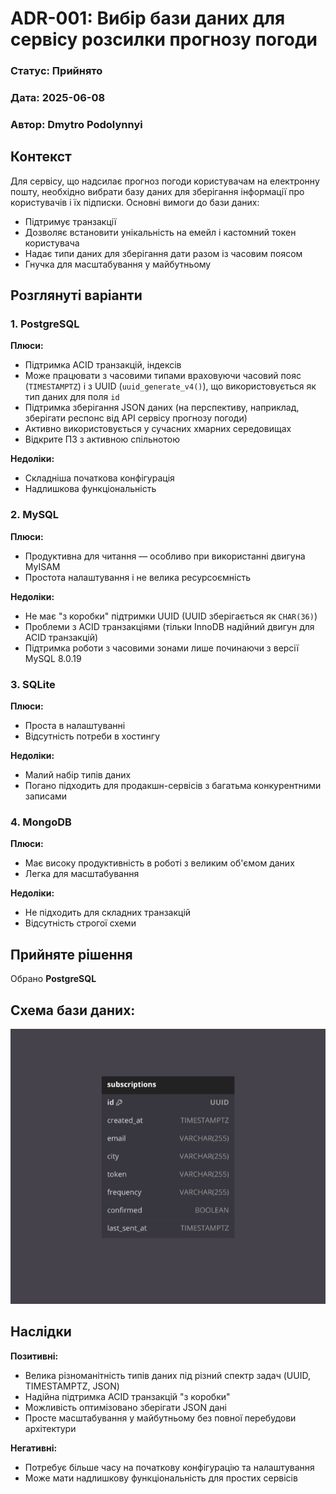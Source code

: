# ADR-001: Вибір бази даних для сервісу розсилки прогнозу погоди

### Статус: Прийнято
### Дата: 2025-06-08
### Автор: Dmytro Podolynnyi

## Контекст

Для сервісу, що надсилає прогноз погоди користувачам на електронну пошту, необхідно вибрати базу даних для зберігання інформації про користувачів і їх підписки. Основні вимоги до бази даних:
- Підтримує транзакції
- Дозволяє встановити унікальність на емейл і кастомний токен користувача
- Надає типи даних для зберігання дати разом із часовим поясом
- Гнучка для масштабування у майбутньому

## Розглянуті варіанти

### 1. PostgreSQL
**Плюси:**
- Підтримка ACID транзакцій, індексів
- Може працювати з часовими типами враховуючи часовий пояс (`TIMESTAMPTZ`) і з UUID (`uuid_generate_v4()`), що використовується як тип даних для поля `id`
- Підтримка зберігання JSON даних (на перспективу, наприклад, зберігати респонс від API сервісу прогнозу погоди)
- Активно використовується у сучасних хмарних середовищах
- Відкрите ПЗ з активною спільнотою

**Недоліки:** 
- Складніша початкова конфігурація
- Надлишкова функціональність

### 2. MySQL
**Плюси:**
- Продуктивна для читання — особливо при використанні двигуна MyISAM
- Простота налаштування і не велика ресурсоємність

**Недоліки:**
- Не має "з коробки" підтримки UUID (UUID зберігається як `CHAR(36)`)
- Проблеми з ACID транзакціями (тільки InnoDB надійний двигун для ACID транзакцій)
- Підтримка роботи з часовими зонами лише починаючи з версії MySQL 8.0.19

### 3. SQLite
**Плюси:**
- Проста в налаштуванні
- Відсутність потреби в хостингу

**Недоліки:**
- Малий набір типів даних
- Погано підходить для продакшн-сервісів з багатьма конкурентними записами

### 4. MongoDB
**Плюси:**
- Має високу продуктивність в роботі з великим об'ємом даних
- Легка для масштабування
    
**Недоліки:**
- Не підходить для складних транзакцій
- Відсутність строгої схеми

## Прийняте рішення
Обрано **PostgreSQL**

## Схема бази даних:
![img.png](db_schema.png)

## Наслідки
**Позитивні:**
- Велика різноманітність типів даних під різний спектр задач (UUID, TIMESTAMPTZ, JSON)
- Надійна підтримка ACID транзакцій "з коробки"
- Можливість оптимізовано зберігати JSON дані
- Просте масштабування у майбутньому без повної перебудови архітектури

**Негативні:**
- Потребує більше часу на початкову конфігурацію та налаштування
- Може мати надлишкову функціональність для простих сервісів